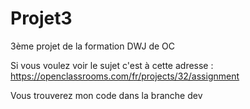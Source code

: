 # Projet3
3ème projet de la formation DWJ de OC 

Si vous voulez voir le sujet c'est à cette adresse : https://openclassrooms.com/fr/projects/32/assignment 

Vous trouverez mon code dans la branche dev 
